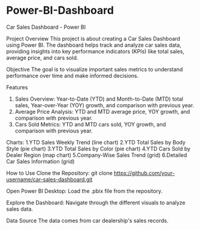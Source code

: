 # Power-BI-Dashboard
Car Sales Dashboard - Power BI

Project Overview
This project is about creating a Car Sales Dashboard using Power BI. The dashboard helps track and analyze car sales data, providing insights into key performance indicators (KPIs) like total sales, average price, and cars sold.

Objective
The goal is to visualize important sales metrics to understand performance over time and make informed decisions.

Features
1. Sales Overview: Year-to-Date (YTD) and Month-to-Date (MTD) total sales, Year-over-Year (YOY) growth, and comparison with previous year.
2. Average Price Analysis: YTD and MTD average price, YOY growth, and comparison with previous year.
3. Cars Sold Metrics: YTD and MTD cars sold, YOY growth, and comparison with previous year.
   
Charts:
    1.YTD Sales Weekly Trend (line chart)
    2.YTD Total Sales by Body Style (pie chart)
    3.YTD Total Sales by Color (pie chart)
    4.YTD Cars Sold by Dealer Region (map chart)
    5.Company-Wise Sales Trend (grid)
    6.Detailed Car Sales Information (grid)
    
How to Use
Clone the Repository:
git clone https://github.com/your-username/car-sales-dashboard.git

Open Power BI Desktop:
Load the .pbix file from the repository.

Explore the Dashboard:
Navigate through the different visuals to analyze sales data.

Data Source
The data comes from car dealership's sales records.

